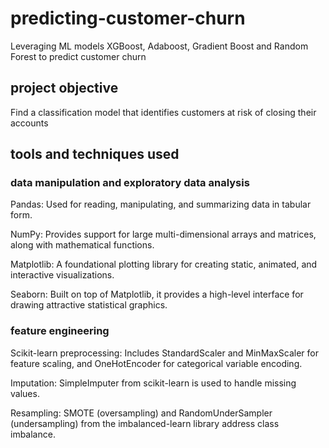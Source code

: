 # predicting-customer-churn
Leveraging ML models XGBoost, Adaboost, Gradient Boost and Random Forest to predict customer churn

## project objective
Find a classification model that identifies customers at risk of closing their accounts 

## tools and techniques used 

### data manipulation and exploratory data analysis 

Pandas: Used for reading, manipulating, and summarizing data in tabular form.

NumPy: Provides support for large multi-dimensional arrays and matrices, along with mathematical functions.

Matplotlib: A foundational plotting library for creating static, animated, and interactive visualizations.

Seaborn: Built on top of Matplotlib, it provides a high-level interface for drawing attractive statistical graphics.

### feature engineering 

Scikit-learn preprocessing: Includes StandardScaler and MinMaxScaler for feature scaling, and OneHotEncoder for categorical variable encoding.

Imputation: SimpleImputer from scikit-learn is used to handle missing values.

Resampling: SMOTE (oversampling) and RandomUnderSampler (undersampling) from the imbalanced-learn library address class imbalance.
